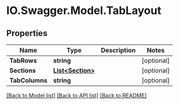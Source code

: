 # IO.Swagger.Model.TabLayout
## Properties

Name | Type | Description | Notes
------------ | ------------- | ------------- | -------------
**TabRows** | **string** |  | [optional] 
**Sections** | [**List&lt;Section&gt;**](Section.md) |  | [optional] 
**TabColumns** | **string** |  | [optional] 

[[Back to Model list]](../README.md#documentation-for-models) [[Back to API list]](../README.md#documentation-for-api-endpoints) [[Back to README]](../README.md)

